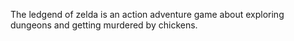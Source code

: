 The ledgend of zelda is an action adventure game about exploring dungeons and getting murdered by chickens.
